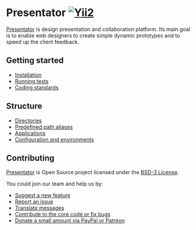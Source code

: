 Presentator [![Yii2](https://img.shields.io/badge/Powered_by-Yii_Framework-green.svg?style=flat)](http://www.yiiframework.com/)
======================================================================

[Presentator](https://presentator.io) is design presentation and collaboration platform.
Its main goal is to enable web designers to create simple dynamic prototypes and to speed up the client feedback.


## Getting started
- [Installation](docs/start-installation.md)
- [Running tests](docs/start-tests.md)
- [Coding standards](docs/start-coding-standards.md)

## Structure
- [Directories](docs/structure-directories.md)
- [Predefined path aliases](docs/structure-path-aliases.md)
- [Applications](docs/structure-applications.md)
- [Configuration and environments](docs/structure-configuration.md)

## Contributing
[Presentator](https://presentator.io) is Open Source project licensed under the [BSD-3 License](LICENSE.md).

You could join our team and help us by:

- [Suggest a new feature](https://github.com/ganigeorgiev/presentator/issues)
- [Report an issue](https://github.com/ganigeorgiev/presentator/issues)
- [Translate messages](https://presentator.io/en/support-us)
- [Contribute to the core code or fix bugs](docs/start-coding-standards.md)
- [Donate a small amount via PayPal or Patreon](https://presentator.io/en/support-us)

